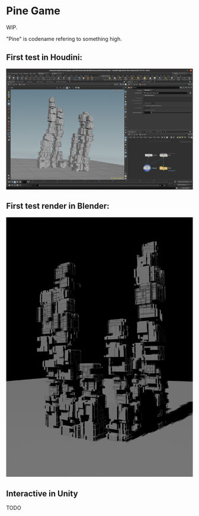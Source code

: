 # Pine Game

WIP.

"Pine" is codename refering to something high.

## First test in Houdini:

![](RepoResources/houdini1.png)

## First test render in Blender:

![](RepoResources/test1.png)

## Interactive in Unity

TODO